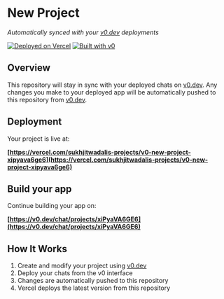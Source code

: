 # New Project

*Automatically synced with your [v0.dev](https://v0.dev) deployments*

[![Deployed on Vercel](https://img.shields.io/badge/Deployed%20on-Vercel-black?style=for-the-badge&logo=vercel)](https://vercel.com/sukhjitwadalis-projects/v0-new-project-xipyava6ge6)
[![Built with v0](https://img.shields.io/badge/Built%20with-v0.dev-black?style=for-the-badge)](https://v0.dev/chat/projects/xiPyaVA6GE6)

## Overview

This repository will stay in sync with your deployed chats on [v0.dev](https://v0.dev).
Any changes you make to your deployed app will be automatically pushed to this repository from [v0.dev](https://v0.dev).

## Deployment

Your project is live at:

**[https://vercel.com/sukhjitwadalis-projects/v0-new-project-xipyava6ge6](https://vercel.com/sukhjitwadalis-projects/v0-new-project-xipyava6ge6)**

## Build your app

Continue building your app on:

**[https://v0.dev/chat/projects/xiPyaVA6GE6](https://v0.dev/chat/projects/xiPyaVA6GE6)**

## How It Works

1. Create and modify your project using [v0.dev](https://v0.dev)
2. Deploy your chats from the v0 interface
3. Changes are automatically pushed to this repository
4. Vercel deploys the latest version from this repository
